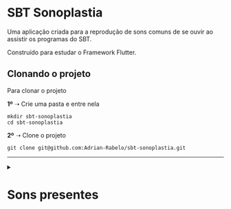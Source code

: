 # SBT Sonoplastia

Uma aplicação criada para a reprodução de sons comuns de 
se ouvir ao assistir os programas do SBT.

Construído para estudar o Framework Flutter.

## Clonando o projeto

Para clonar o projeto

**1º** ➝ Crie uma pasta e entre nela
```
mkdir sbt-sonoplastia
cd sbt-sonoplastia
```

**2º** ➝ Clone o projeto
```
git clone git@github.com:Adrian-Rabelo/sbt-sonoplastia.git
```

---
<details>
  <summary><h1>Sons presentes</h1></summary>
    
  > Não foram usados **exatamente** esses áudios na implementação do projeto, os links são apenas uma referência

  :heavy_check_mark: [Ai que diliça](https://youtu.be/jSsSM8a4afk)
  :heavy_check_mark: [Ao potência](https://youtu.be/P5MphlfhOOA)
  :heavy_check_mark: [Atumalaca](https://youtu.be/ZoAFngyIuZY)
  :heavy_check_mark: [Bem te vi](https://youtu.be/u8BZLfBJut8)
  :heavy_check_mark: [Bob Esponja](https://youtu.be/qslGFe0ICV0)
  :heavy_check_mark: [Cala boca](https://youtu.be/iB3_rDZc1f8)
  :heavy_check_mark: [Cavalo](https://youtu.be/rYd4Y4v9qmw)
  :heavy_check_mark: [Oi meu chapa](https://youtu.be/Kqud3JLs3iQ)
  :heavy_check_mark: [Risada Chaves](https://youtu.be/IaB_4sID7T0)
  :heavy_check_mark: [Dança Gatinho, Dança](https://youtu.be/OutIegT8HBg)
  :heavy_check_mark: [Errou](https://youtu.be/2ZKBeHLEGtQ)
  ~~:heavy_check_mark: [Gemidão](https://youtu.be/52JwcwIAcUk)~~
  :heavy_check_mark: [Head Shake](https://youtu.be/j3msmiYewug)
  :heavy_check_mark: [IIIRRÁÁÁ](https://youtu.be/uaKKjT_d0jI)
  :heavy_check_mark: [Jeeesus](https://youtu.be/TT-NZ4qmbcU)
  :heavy_check_mark: [Jukes](https://youtu.be/wtWftB-5Y3g)
  :heavy_check_mark: [Metal Gear](https://youtu.be/29ayN0ExAFw)
  :heavy_check_mark: [Olha a pedra](https://youtu.be/NlYPrAZJHcg)
  :heavy_check_mark: [Pare](https://youtu.be/djnyU9-ZyVg)
  :heavy_check_mark: [Piao do bau](https://youtu.be/f8qspc1aspE)
  :heavy_check_mark: [Ta pegando fogo bixo](https://youtu.be/298g2t0b7WM)
  :heavy_check_mark: [Sente a pressão neném](https://youtu.be/RSPUOEBsAnY)
  :heavy_check_mark: [Rapaz](https://youtu.be/Jvl0L9GRH6o)
  :heavy_check_mark: [Risada ladrao](https://youtu.be/Zi8DakrGkyA)
  :heavy_check_mark: [Rojão](https://youtu.be/Er4UwN1MiMM)
  :heavy_check_mark: [Som intendível](https://youtu.be/zBh0stt0ayI?t=15)
  :heavy_check_mark: [To be continued](https://youtu.be/403tAdvkSTA)
  :heavy_check_mark: [Tokyo Drift](https://youtu.be/98SEoSfH9sI)
  :heavy_check_mark: [Tome](https://youtu.be/zBh0stt0ayI)
  :heavy_check_mark: [Uepa](https://youtu.be/gQm8hyMfz2o)
  :heavy_check_mark: [UI](https://youtu.be/gwonaUXRW-w)
  :heavy_check_mark: [Que viadão](https://youtu.be/hFjD6PPlnxc)
  :heavy_check_mark: [Vixe](https://youtu.be/Jmx3PZ-YdaY)
  :heavy_check_mark: [XIIII](https://youtu.be/BNZKEYsisTo)
  ~~:heavy_check_mark: [Yamete](https://youtu.be/HFLVce6h_xY)~~



</details>